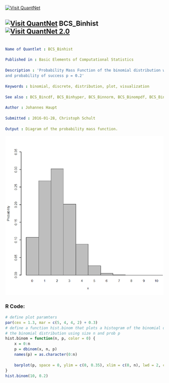 
[<img src="https://github.com/QuantLet/Styleguide-and-FAQ/blob/master/pictures/banner.png" width="888" alt="Visit QuantNet">](http://quantlet.de/)

## [<img src="https://github.com/QuantLet/Styleguide-and-FAQ/blob/master/pictures/qloqo.png" alt="Visit QuantNet">](http://quantlet.de/) **BCS_Binhist** [<img src="https://github.com/QuantLet/Styleguide-and-FAQ/blob/master/pictures/QN2.png" width="60" alt="Visit QuantNet 2.0">](http://quantlet.de/)

```yaml

Name of Quantlet : BCS_Binhist

Published in : Basic Elements of Computational Statistics

Description : 'Probability Mass Function of the binomial distribution with number of trials n = 10
and probability of success p = 0.2'

Keywords : binomial, discrete, distribution, plot, visualization

See also : BCS_Bincdf, BCS_Binhyper, BCS_Binnorm, BCS_Binompdf, BCS_Binpdf, BCS_Binpois

Author : Johannes Haupt

Submitted : 2016-01-28, Christoph Schult

Output : Diagram of the probability mass function.

```

![Picture1](BCS_Binhist.png)


### R Code:
```r
# define plot paramters
par(cex = 1.3, mar = c(5, 4, 4, 2) + 0.3)
# define a function hist.binom that plots a histogram of the binomial distribution dbinom is the function to create
# the binomial distribution using size n and prob p
hist.binom = function(n, p, color = 0) {
    x = 0:n
    p = dbinom(x, n, p)
    names(p) = as.character(0:n)
    
    barplot(p, space = 0, ylim = c(0, 0.35), xlim = c(0, n), lwd = 2, col = "grey", xlab = "x", ylab = "Probability")
}
hist.binom(10, 0.2)
```
